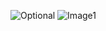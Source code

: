 ![Optional](C:/Users/hp/OneDrive/Pictures/Screenshots/sc1.png)
![Image1](https://drive.google.com/file/d/1kCnPrYRD7XeO9XdewHnAqWvrpDOGVbg1/view?usp=sharing)
